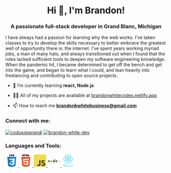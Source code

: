 <h1 align="center">Hi 👋, I'm Brandon!</h1>
<h3 align="center">A passionate full-stack developer in Grand Blanc, Michigan</h3>

I have always had a passion for learning why the web works. I’ve taken classes to try to develop the skills necessary to better embrace the greatest well of opportunity there is: the internet. I’ve spent years working myriad jobs, a man of many hats, and always transitioned out when I found that the roles lacked sufficient tools to deepen my software engineering knowledge. When the pandemic hit, I became determined to get off the bench and get into the game, and began to learn what I could, and lean heavily into freelancing and contributing to open source projects.


- 🌱 I’m currently learning **react, Node.js**

- 👨‍💻 All of my projects are available at [brandonwhitecodes.netlify.app](brandonwhitecodes.netlify.app)

- 📫 How to reach me **brandonkwhitebusiness@gmail.com**

<h3 align="left">Connect with me:</h3>
<p align="left">
<a href="https://twitter.com/codusoperandi" target="blank"><img align="center" src="https://raw.githubusercontent.com/rahuldkjain/github-profile-readme-generator/master/src/images/icons/Social/twitter.svg" alt="codusoperandi" height="30" width="40" /></a>
<a href="https://linkedin.com/in/brandon-white-dev" target="blank"><img align="center" src="https://raw.githubusercontent.com/rahuldkjain/github-profile-readme-generator/master/src/images/icons/Social/linked-in-alt.svg" alt="brandon-white-dev" height="30" width="40" /></a>
</p>

<h3 align="left">Languages and Tools:</h3>
<p align="left"> <a href="https://www.w3schools.com/css/" target="_blank" rel="noreferrer"> <img src="https://raw.githubusercontent.com/devicons/devicon/master/icons/css3/css3-original-wordmark.svg" alt="css3" width="40" height="40"/> </a> <a href="https://www.w3.org/html/" target="_blank" rel="noreferrer"> <img src="https://raw.githubusercontent.com/devicons/devicon/master/icons/html5/html5-original-wordmark.svg" alt="html5" width="40" height="40"/> </a> <a href="https://developer.mozilla.org/en-US/docs/Web/JavaScript" target="_blank" rel="noreferrer"> <img src="https://raw.githubusercontent.com/devicons/devicon/master/icons/javascript/javascript-original.svg" alt="javascript" width="40" height="40"/> </a> <a href="https://nodejs.org" target="_blank" rel="noreferrer"> <img src="https://raw.githubusercontent.com/devicons/devicon/master/icons/nodejs/nodejs-original-wordmark.svg" alt="nodejs" width="40" height="40"/> </a> <a href="https://reactjs.org/" target="_blank" rel="noreferrer"> <img src="https://raw.githubusercontent.com/devicons/devicon/master/icons/react/react-original-wordmark.svg" alt="react" width="40" height="40"/> </a> </p>
